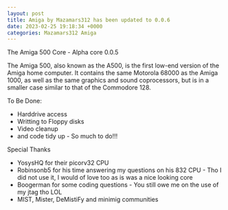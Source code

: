 ```yaml
---
layout: post
title: Amiga by Mazamars312 has been updated to 0.0.6
date: 2023-02-25 19:18:34 +0000
categories: Mazamars312 Amiga
---
```

The Amiga 500 Core - Alpha core 0.0.5

The Amiga 500, also known as the A500, is the first low-end version of the Amiga home computer. It contains the same Motorola 68000 as the Amiga 1000, as well as the same graphics and sound coprocessors, but is in a smaller case similar to that of the Commodore 128.

To Be Done:
* Harddrive access
* Writting to Floppy disks
* Video cleanup
* and code tidy up - So much to do!!!

Special Thanks
* YosysHQ for their picorv32 CPU
* Robinsonb5 for his time answering my questions on his 832 CPU - Tho I did not use it, I would of love too as is was a nice looking core
* Boogerman for some coding questions - You still owe me on the use of my jtag tho LOL
* MIST, Mister, DeMistiFy and minimig communities
